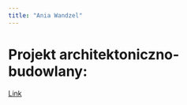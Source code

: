 ```yaml
---
title: "Ania Wandzel"
---
```


# Projekt architektoniczno-budowlany:

[Link](https://github.com/aniawandzel/aniawandzel.github.io/raw/main/Projekt_architektoniczno-budowlany_domu_jednorodzinnego.pdf)
